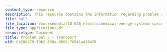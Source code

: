 ```yaml
---
content_type: resource
description: This resource contains the information regarding problem set 5 transport.
file: null
file_location: /coursemedia/10-626-electrochemical-energy-systems-spring-2014/8e20d279f9b25f8a050d78041a426470_MIT10_626S14_PSet_5_revis.pdf
file_type: application/pdf
resourcetype: Document
title: Problem Set 5 - Transport
uid: 8e20d279-f9b2-5f8a-050d-78041a426470
---
```

